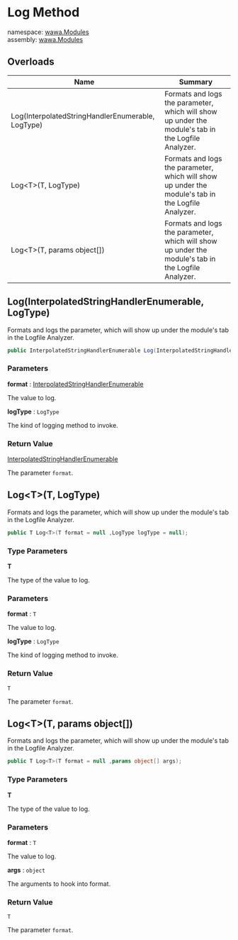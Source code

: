 # Log Method

namespace: [wawa\.Modules](../../wawa.Modules.md)<br />
assembly: [wawa\.Modules](../../../wawa.Modules.md)



## Overloads

| Name | Summary |
|------|---------|
| Log\(InterpolatedStringHandlerEnumerable, LogType\) | Formats and logs the parameter, which will show up under the module's tab in the Logfile Analyzer\. |
| Log\<T\>\(T, LogType\) | Formats and logs the parameter, which will show up under the module's tab in the Logfile Analyzer\. |
| Log\<T\>\(T, params object\[\]\) | Formats and logs the parameter, which will show up under the module's tab in the Logfile Analyzer\. |

## Log\(InterpolatedStringHandlerEnumerable, LogType\)

Formats and logs the parameter, which will show up under the module's tab in the Logfile Analyzer\.

```csharp
public InterpolatedStringHandlerEnumerable Log(InterpolatedStringHandlerEnumerable format ,LogType logType = null);
```

### Parameters

__format__ : [InterpolatedStringHandlerEnumerable](../../../wawa.Modules/wawa.Modules/InterpolatedStringHandlerEnumerable.md)

The value to log\.

__logType__ : `LogType`

The kind of logging method to invoke\.

### Return Value

[InterpolatedStringHandlerEnumerable](../../../wawa.Modules/wawa.Modules/InterpolatedStringHandlerEnumerable.md)

The parameter `format`\.

## Log\<T\>\(T, LogType\)

Formats and logs the parameter, which will show up under the module's tab in the Logfile Analyzer\.

```csharp
public T Log<T>(T format = null ,LogType logType = null);
```

### Type Parameters

__T__

The type of the value to log\.

### Parameters

__format__ : `T`

The value to log\.

__logType__ : `LogType`

The kind of logging method to invoke\.

### Return Value

`T`

The parameter `format`\.

## Log\<T\>\(T, params object\[\]\)

Formats and logs the parameter, which will show up under the module's tab in the Logfile Analyzer\.

```csharp
public T Log<T>(T format = null ,params object[] args);
```

### Type Parameters

__T__

The type of the value to log\.

### Parameters

__format__ : `T`

The value to log\.

__args__ : `object`

The arguments to hook into format\.

### Return Value

`T`

The parameter `format`\.


